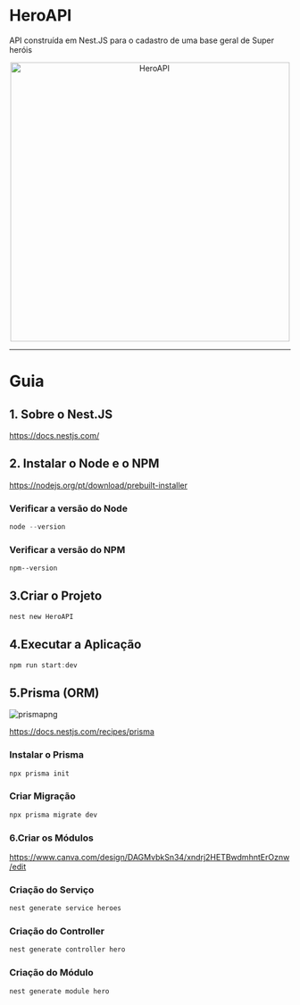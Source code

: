 # HeroAPI
API construída em Nest.JS para o cadastro de uma base geral de Super heróis

<p align="center">
  <img src="https://github.com/user-attachments/assets/648b7d33-d690-4b00-b01b-a42e24d6301b" alt="HeroAPI" width="500"/>
</p>

---

# Guia

## 1. Sobre o Nest.JS
https://docs.nestjs.com/

## 2. Instalar o Node e o NPM
https://nodejs.org/pt/download/prebuilt-installer

### Verificar a versão do Node
``` powershell
node --version
```

### Verificar a versão do NPM
``` powershell
npm--version
```

## 3.Criar o Projeto 
``` powershell
nest new HeroAPI
```


## 4.Executar a Aplicação
``` powershell
npm run start:dev
```

## 5.Prisma (ORM)
![prismapng](https://github.com/user-attachments/assets/f4834259-755e-411a-979b-57c8230a96e0)

https://docs.nestjs.com/recipes/prisma

### Instalar o Prisma
``` powershell
npx prisma init
```
### Criar Migração
``` powershell
npx prisma migrate dev
```

### 6.Criar os Módulos
https://www.canva.com/design/DAGMvbkSn34/xndrj2HETBwdmhntErOznw/edit

### Criação do Serviço
``` powershell
nest generate service heroes
```
### Criação do Controller
``` powershell
nest generate controller hero
```

### Criação do Módulo
``` powershell
nest generate module hero
```











